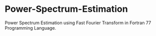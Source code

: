 # Power-Spectrum-Estimation
Power Spectrum Estimation using Fast Fourier Transform in Fortran 77 Programming Language.
